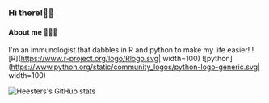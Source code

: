 ### Hi there!👋🏼 
#### About me 👨🏼‍🔬
I'm an immunologist that dabbles in R and python to make my life easier!
![R](https://www.r-project.org/logo/Rlogo.svg| width=100) ![python](https://www.python.org/static/community_logos/python-logo-generic.svg| width=100)

![Heesters's GitHub stats](https://github-readme-stats.vercel.app/api?username=heesters&theme=buefy)
